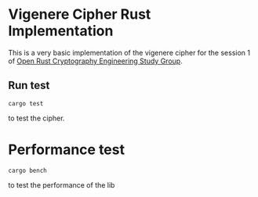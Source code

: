 # Vigenere Cipher Rust Implementation

This is a very basic implementation of the vigenere cipher for the session 1 of [Open Rust Cryptography Engineering Study Group](https://hackmd.io/@thor314/ryEWRY6Qs).

## Run test

```ignore
cargo test
```

to test the cipher.


# Performance test
```ignore
cargo bench
```

to test the performance of the lib

